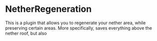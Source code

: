# NetherRegeneration
This is a plugin that allows you to regenerate your nether area,
while preserving certain areas.
More specifically, saves everything above the nether roof, but also 
